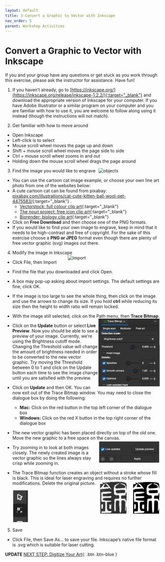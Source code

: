 ```yaml
---
layout: default
title: 3-Convert a Graphic to Vector with Inkscape
nav_order: 5
parent: Workshop Activities
---
```

# Convert a Graphic to Vector with Inkscape

If you and your group have any questions or get stuck as you work through this exercise, please ask the instructor for assistance.  Have fun!

1. If you haven’t already, go to [https://inkscape.org/](https://inkscape.org/release/inkscape-1.2.2/){:target="_blank"}  and download the appropriate version of Inkscape for your computer. If you have Adobe Illustrator or a similar program on your computer and you are familiar with how to use it, you are welcome to follow along using it instead (though the instructions will not match). 

2. Get familiar with how to move around
 - Open Inkscape
 - Left-click is to select
 - Mouse scroll wheel moves the page up and down
 - Shift + mouse scroll wheel moves the page side to side
 - Ctrl + mouse scroll wheel zooms in and out
 - Holding down the mouse scroll wheel drags the page around

3. Find the image you would like to engrave <img src="images/act3/lasercat.png" style="width:200px; float:right;" alt="objects">
 - You can use the cartoon cat image example, or choose your own line art photo from one of the websites below:
 - A cute cartoon cat can be found from pixabay: [pixabay.com/illustrations/cat-cute-kitten-ball-wool-pet-4475583/](https://pixabay.com/illustrations/cat-cute-kitten-ball-wool-pet-4475583/){:target="_blank"} .  
     - [Vectorstock: full colour clip art](https://www.vectorstock.com/){:target="_blank"} 
     - [The noun project: free icon clip art](https://thenounproject.com/){:target="_blank"} 
     - [Biorender: biology clip art](https://biorender.com/){:target="_blank"} 
 - Click on **Free Download** and then choose one of the PNG formats.
 - If you would like to find your own image to engrave, keep in mind that it needs to be high-contrast and free of copyright. For the sake of this exercise choose a **PNG or JPEG** format even though there are plenty of free vector graphic (svg) images out there. 

4. Modify the image in Inkscape <img src="images/act3/act3-import settings.PNG" style="width:300px; float:right;" alt="import">
 - Click File, then Import
 - Find the file that you downloaded and click Open.
 - A box may pop-up asking about import settings. The default settings are fine, click OK. 
 - If the image is too large to see the whole thing, then click on the image and use the arrows to change its size. If you hold **ctrl** while reducing its size then the height to width ratio will remain locked. 
 - With the image still selected, click on the Path menu, then **Trace Bitmap**.<img src="images/1.bitmap.png" style="width:200px;float:right;" alt="">
 - Click on the **Update** button or select **Live Preview**. Now you should be able to see a preview of your image. Currently, we’re using the Brightness cutoff mode. Changing the Threshold value will change the amount of brightness needed in order to be converted to the new vector graphic. Try moving the Threshold between 0 to 1 and click on the Update button each time to see the image change until you are satisfied with the preview.
 - Click on **Update** and then OK. You can now exit out of the Trace Bitmap window. You may need to close the dialogue box by doing the following: 
      - **Mac:** Click on the red button in the top left corner of the dialogue box 
      - **Windows:** Click on the red X button in the top right corner of the dialogue box
 - The new vector graphic has been placed directly on top of the old one. Move the new graphic to a free space on the canvas.<img src="images/2.live_update.png" style="width:200px;float:right;" alt="">
 - Try zooming in to look at both images closely. The newly created image is a vector graphic so the lines always stay crisp while zooming in.
  
 - The Trace Bitmap function creates an object without a stroke whose fill is black. This is ideal for laser engraving and requires no further modifications. Delete the original picture. <img src="images/3.result.png" style="width:200px;float:right;" alt="">

    <img src="images/4.nodes.png" style="width:50px;float;" alt="">

5. Save
 - Click File, then Save As… to save your file. Inkscape’s native file format is .svg which is suitable for laser cutting. 


**UPDATE**
[NEXT STEP: Digitize Your Art](digitize-art.html){: .btn .btn-blue }
